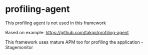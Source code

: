 # profiling-agent

This profiling agent is not used in this framework

Based on example:
https://github.com/takipi/profiling-agent

This framework uses mature APM too for profiling the application - Stagemonitor